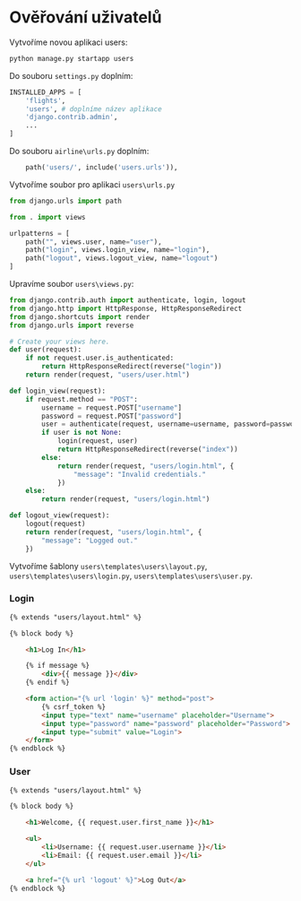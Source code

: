 # Ověřování uživatelů

Vytvoříme novou aplikaci users:

```python
python manage.py startapp users
```
Do souboru `settings.py` doplním:

```python
INSTALLED_APPS = [
    'flights',
    'users', # doplníme název aplikace
    'django.contrib.admin',
    ...
]
```

Do souboru `airline\urls.py` doplním:

```python
    path('users/', include('users.urls')),
```

Vytvoříme soubor pro aplikaci `users\urls.py`

```python
from django.urls import path

from . import views

urlpatterns = [
    path("", views.user, name="user"),
    path("login", views.login_view, name="login"),
    path("logout", views.logout_view, name="logout")
]
```

Upravíme soubor `users\views.py`:

```python
from django.contrib.auth import authenticate, login, logout
from django.http import HttpResponse, HttpResponseRedirect
from django.shortcuts import render
from django.urls import reverse

# Create your views here.
def user(request):
    if not request.user.is_authenticated:
        return HttpResponseRedirect(reverse("login"))
    return render(request, "users/user.html")

def login_view(request):
    if request.method == "POST":
        username = request.POST["username"]
        password = request.POST["password"]
        user = authenticate(request, username=username, password=password)
        if user is not None:
            login(request, user)
            return HttpResponseRedirect(reverse("index"))
        else:
            return render(request, "users/login.html", {
                "message": "Invalid credentials."
            })
    else:
        return render(request, "users/login.html")

def logout_view(request):
    logout(request)
    return render(request, "users/login.html", {
        "message": "Logged out."
    })
```

Vytvoříme šablony `users\templates\users\layout.py`, `users\templates\users\login.py`, `users\templates\users\user.py`.

### Login

```html
{% extends "users/layout.html" %}

{% block body %}

    <h1>Log In</h1>

    {% if message %}
        <div>{{ message }}</div>
    {% endif %}

    <form action="{% url 'login' %}" method="post">
        {% csrf_token %}
        <input type="text" name="username" placeholder="Username">
        <input type="password" name="password" placeholder="Password">
        <input type="submit" value="Login">
    </form>
{% endblock %}
```

### User
```html
{% extends "users/layout.html" %}

{% block body %}

    <h1>Welcome, {{ request.user.first_name }}</h1>

    <ul>
        <li>Username: {{ request.user.username }}</li>
        <li>Email: {{ request.user.email }}</li>
    </ul>

    <a href="{% url 'logout' %}">Log Out</a>
{% endblock %}
```
